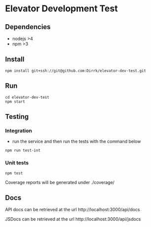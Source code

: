 Elevator Development Test
=====


## Dependencies
* nodejs >4
* npm >3


## Install

```
npm install git+ssh://git@github.com:Dirrk/elevator-dev-test.git
```

## Run
```
cd elevator-dev-test
npm start
```

## Testing

### Integration
* run the service and then run the tests with the command below
```
npm run test-int
```

### Unit tests
```
npm test
```
Coverage reports will be generated under ./coverage/

## Docs

API docs can be retrieved at the url http://localhost:3000/api/docs

JSDocs can be retrieved at the url http://localhost:3000/api/jsdocs
